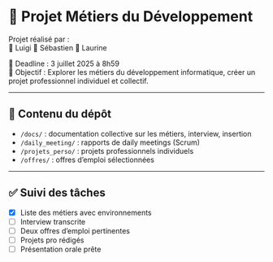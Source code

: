 # 🚀 Projet Métiers du Développement

Projet réalisé par :  
👤 Luigi
👤 Sébastien
👤 Laurine

📅 Deadline : 3 juillet 2025 à 8h59  
🎯 Objectif : Explorer les métiers du développement informatique, créer un projet professionnel individuel et collectif.

---

## 📂 Contenu du dépôt

- `/docs/` : documentation collective sur les métiers, interview, insertion
- `/daily_meeting/` : rapports de daily meetings (Scrum)
- `/projets_perso/` : projets professionnels individuels
- `/offres/` : offres d’emploi sélectionnées

---

## ✅ Suivi des tâches

- [x] Liste des métiers avec environnements
- [ ] Interview transcrite
- [ ] Deux offres d’emploi pertinentes
- [ ] Projets pro rédigés
- [ ] Présentation orale prête
